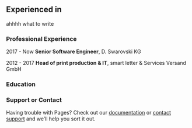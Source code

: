 ## Experienced in

ahhhh what to write


### Professional Experience

2017 - Now  **Senior Software Engineer**, D. Swarovski KG

2012 - 2017 **Head of print production & IT**, smart letter & Services Versand GmbH

### Education



### Support or Contact

Having trouble with Pages? Check out our [documentation](https://help.github.com/categories/github-pages-basics/) or [contact support](https://github.com/contact) and we’ll help you sort it out.
